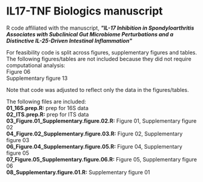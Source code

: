 # IL17-TNF Biologics manuscript<br/>
R code affiliated with the manuscript, <b><i>"IL-17 Inhibition in Spondyloarthritis Associates with Subclinical Gut Microbiome Perturbations and a Distinctive IL-25-Driven Intestinal Inflammation"</i></b><br/>

For feasibility code is split across figures, supplementary figures and tables.<br/>
The following figures/tables are not included because they did not require computational analysis:<br/>
Figure 06<br/>
Supplementary figure 13<br/>

Note that code was adjusted to reflect only the data in the figures/tables.<br/>

The following files are included:<br/>
<b>01_16S.prep.R:</b> prep for 16S data<br/>
<b>02_ITS.prep.R:</b> prep for ITS data<br/>
<b>03_Figure.01_Supplementary.figure.02.R:</b> Figure 01, Supplementary figure 02<br/>
<b>04_Figure.02_Supplementary.figure.03.R:</b> Figure 02, Supplementary figure 03<br/>
<b>06_Figure.04_Supplementary.figure.05.R:</b> Figure 04, Supplementary figure 05<br/>
<b>07_Figure.05_Supplementary.figure.06.R:</b> Figure 05, Supplementary figure 06<br/>
<b>08_Supplementary.figure.01.R:</b> Supplementary figure 01<br/>
